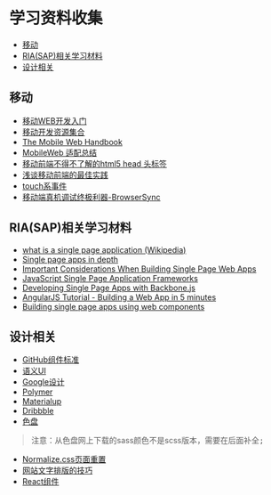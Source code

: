# 学习资料收集

<!-- MarkdownTOC -->

- [移动](#移动)
- [RIA(SAP)相关学习材料](#riasap相关学习材料)
- [设计相关](#设计相关)

<!-- /MarkdownTOC -->

<a name="移动"></a>
## 移动

* [移动WEB开发入门](http://junmer.github.io/mobile-dev-get-started/)
* [移动开发资源集合](https://github.com/jtyjty99999/mobileTech)
* [The Mobile Web Handbook](http://quirksmode.org/mobilewebhandbook/)
* [MobileWeb 适配总结](http://www.w3ctech.com/topic/979)
* [移动前端不得不了解的html5 head 头标签](http://www.css88.com/archives/5480)
* [浅谈移动前端的最佳实践](http://www.cnblogs.com/yexiaochai/p/4219523.html)
* [touch系事件](http://www.html-js.com/article/All-right-thinking-touch-events)
* [移动端真机调试终极利器-BrowserSync](http://www.codingserf.com/index.php/2015/03/browsersync/)

<a name="riasap相关学习材料"></a>
## RIA(SAP)相关学习材料

* [what is a single page application (Wikipedia)](https://en.wikipedia.org/wiki/Single-page_application)
* [Single page apps in depth](http://singlepageappbook.com/index.html)
* [Important Considerations When Building Single Page Web Apps](http://code.tutsplus.com/tutorials/important-considerations-when-building-single-page-web-apps--net-29356)
* [JavaScript Single Page Application Frameworks](http://stackoverflow.com/questions/14336450/javascript-spa-frameworks-single-page-application)
* [Developing Single Page Apps with Backbone.js](https://singlepagebook.supportbee.com/)
* [AngularJS Tutorial - Building a Web App in 5 minutes](https://www.airpair.com/angularjs/building-angularjs-app-tutorial)
* [Building single page apps using web components](https://www.polymer-project.org/0.5/articles/spa.html)

<a name="设计相关"></a>
## 设计相关

* [GitHub组件标准](http://primercss.io/)
* [语义UI](http://semantic-ui.com/introduction/getting-started.html)
* [Google设计](https://design.google.com/)
* [Polymer](https://www.polymer-project.org/1.0/)
* [Materialup](http://www.materialup.com/)
* [Dribbble](https://dribbble.com/)
* [色盘](http://www.materialpalette.com/blue-grey/lime)

>注意：从色盘网上下载的sass颜色不是scss版本，需要在后面补全<kbd>;</kbd>

* [Normalize.css页面重置](http://www.bootcss.com/p/html5boilerplate/)
* [网站文字排版的技巧](http://www.haoduoshipin.com/v/80)
* [React组件](http://material-ui.com/#/)
